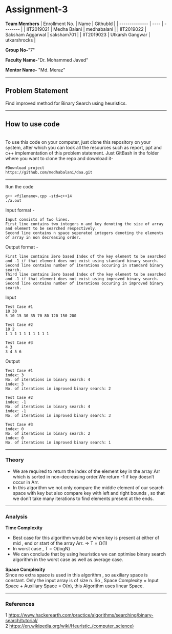 # Assignment-3

**Team Members**
|   Enrollment No.  |   Name   | GithubId |
|   --------------  |   ----   | -------- |
|    IIT2019021  |   Medha Balani | medhabalani |
|    IIT2019022  |   Saksham Aggarwal | saksham701 | 
|    IIT2019023  |   Utkarsh Gangwar | utkarshrocks  |

**Group No-**"7"

**Faculty Name-**"Dr. Mohammed Javed"

**Mentor Name-** "Md. Meraz"

---
## Problem Statement
Find improved method for Binary Search using heuristics.

---
## How to use code
<br> To use this code on your computer, just clone this repository on your system, after which you can look all the resources such as report, ppt and c++ implementation of this problem statement. Just GitBash in the folder where you want to clone the repo and download it-
```
#Download project
https://github.com/medhabalani/daa.git

```

---

Run the code
```
g++ <filename>.cpp -std=c++14
./a.out
```
Input format -

```
Input consists of two lines.
First line contains two integers n and key denoting the size of array and element to be searched respectively.
Second line contains n space seperated integers denoting the elements of array in non decreasing order.

```
Output format -

```
First line contains Zero based Index of the key element to be searched and -1 if that element does not exist using standard binary search.
Second line contains number of iterations occuring in standard binary search.
Third line contains Zero based Index of the key element to be searched and -1 if that element does not exist using improved binary search.
Second line contains number of iterations occuring in improved binary search.
```
Input

```
Test Case #1
10 30
5 10 15 30 35 70 80 120 150 200

Test Case #2
10 2
1 1 1 1 1 1 1 1 1 1

Test Case #3
4 3
3 4 5 6 

```
Output

```
Test Case #1
index: 3
No. of iterations in binary search: 4
index: 3
No. of iterations in improved binary search: 2

Test Case #2
index: -1
No. of iterations in binary search: 4
index: -1
No. of iterations in improved binary search: 3

Test Case #3
index: 0
No. of iterations in binary search: 2
index: 0
No. of iterations in improved binary search: 1

```
---


### Theory
* We are required to return the index of the element key in the array Arr which is sorted in non-decreasing order.We return -1 if key doesn’t occur in Arr.
* In this algorithm we not only compare the middle element of our search space with key but also compare key with left and right bounds , so that we don’t take many iterations to find elements present at the ends.

---

### Analysis

**Time Complexity**
<br>
* Best case for this algorithm would be when key is present at either of mid , end or start of the array Arr. => T = Ω(1)
* In worst case , T = O(logN) 
* We can conclude that by using heuristics we can optimise binary search algorithm in the worst case as well as average case.


**Space Complexity**
<br>Since no extra space is used in this algorithm , so auxiliary space is constant. Only the input array is of size n. So , Space Complexity = Input Space + Auxiliary Space = O(n), this Algorithm uses linear Space.

---

### References

1 https://www.hackerearth.com/practice/algorithms/searching/binary-search/tutorial/<br>
2 https://en.wikipedia.org/wiki/Heuristic_(computer_science)
